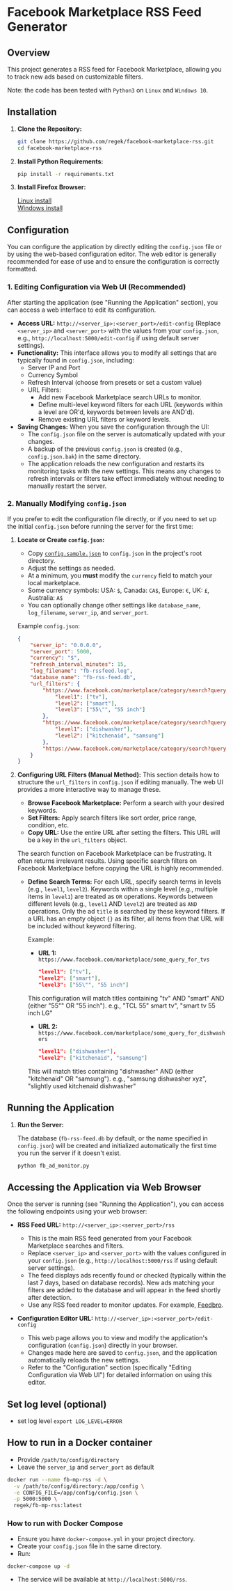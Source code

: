 # Facebook Marketplace RSS Feed Generator

## Overview

This project generates a RSS feed for Facebook Marketplace, allowing you to track new ads based on customizable filters.  

Note: the code has been tested with `Python3` on `Linux` and `Windows 10`.

## Installation

1. **Clone the Repository:**

   ```bash
   git clone https://github.com/regek/facebook-marketplace-rss.git
   cd facebook-marketplace-rss
   ```

2. **Install Python Requirements:**

   ```bash
   pip install -r requirements.txt
   ```
3. **Install Firefox Browser:**

    [Linux install](https://support.mozilla.org/en-US/kb/install-firefox-linux)  
    [Windows install](https://support.mozilla.org/en-US/kb/how-install-firefox-windows)

## Configuration

You can configure the application by directly editing the `config.json` file or by using the web-based configuration editor. The web editor is generally recommended for ease of use and to ensure the configuration is correctly formatted.

### 1. Editing Configuration via Web UI (Recommended)

After starting the application (see "Running the Application" section), you can access a web interface to edit its configuration.

-   **Access URL:** `http://<server_ip>:<server_port>/edit-config`
    (Replace `<server_ip>` and `<server_port>` with the values from your `config.json`, e.g., `http://localhost:5000/edit-config` if using default server settings).
-   **Functionality:** This interface allows you to modify all settings that are typically found in `config.json`, including:
    -   Server IP and Port
    -   Currency Symbol
    -   Refresh Interval (choose from presets or set a custom value)
    -   URL Filters:
        -   Add new Facebook Marketplace search URLs to monitor.
        -   Define multi-level keyword filters for each URL (keywords within a level are OR'd, keywords between levels are AND'd).
        -   Remove existing URL filters or keyword levels.
-   **Saving Changes:** When you save the configuration through the UI:
    -   The `config.json` file on the server is automatically updated with your changes.
    -   A backup of the previous `config.json` is created (e.g., `config.json.bak`) in the same directory.
    -   The application reloads the new configuration and restarts its monitoring tasks with the new settings. This means any changes to refresh intervals or filters take effect immediately without needing to manually restart the server.

### 2. Manually Modifying `config.json`

If you prefer to edit the configuration file directly, or if you need to set up the initial `config.json` before running the server for the first time:

1.  **Locate or Create `config.json`:**
    -   Copy [`config.sample.json`](config.sample.json:1) to `config.json` in the project's root directory.
    -   Adjust the settings as needed.
    -   At a minimum, you **must** modify the `currency` field to match your local marketplace.
    -   Some currency symbols: USA: `$`, Canada: `CA$`, Europe: `€`, UK: `£`, Australia: `A$`
    -   You can optionally change other settings like `database_name`, `log_filename`, `server_ip`, and `server_port`.

    Example `config.json`:

    ```json
    {
        "server_ip": "0.0.0.0",
        "server_port": 5000,
        "currency": "$",
        "refresh_interval_minutes": 15,
        "log_filename": "fb-rssfeed.log",
        "database_name": "fb-rss-feed.db",
        "url_filters": {
            "https://www.facebook.com/marketplace/category/search?query=smart%20tv&exact=false": {
                "level1": ["tv"],
                "level2": ["smart"],
                "level3": ["55\"", "55 inch"]
            },
            "https://www.facebook.com/marketplace/category/search?query=dishwasher&exact=false": {
                "level1": ["dishwasher"],
                "level2": ["kitchenaid", "samsung"]
            },
            "https://www.facebook.com/marketplace/category/search?query=free%20stuff&exact=false": {}
        }
    }
    ```

2.  **Configuring URL Filters (Manual Method):**
    This section details how to structure the `url_filters` in `config.json` if editing manually. The web UI provides a more interactive way to manage these.

    -   **Browse Facebook Marketplace:** Perform a search with your desired keywords.
    -   **Set Filters:** Apply search filters like sort order, price range, condition, etc.
    -   **Copy URL:** Use the entire URL after setting the filters. This URL will be a key in the `url_filters` object.

    The search function on Facebook Marketplace can be frustrating. It often returns irrelevant results. Using specific search filters on Facebook Marketplace before copying the URL is highly recommended.

    -   **Define Search Terms:** For each URL, specify search terms in levels (e.g., `level1`, `level2`).
        Keywords within a single level (e.g., multiple items in `level1`) are treated as `OR` operations.
        Keywords between different levels (e.g., `level1` AND `level2`) are treated as `AND` operations.
        Only the ad `title` is searched by these keyword filters.
        If a URL has an empty object `{}` as its filter, all items from that URL will be included without keyword filtering.

        Example:
        -   **URL 1:** `https://www.facebook.com/marketplace/some_query_for_tvs`
            ```json
            "level1": ["tv"],
            "level2": ["smart"],
            "level3": ["55\"", "55 inch"]
            ```
          This configuration will match titles containing "tv" AND "smart" AND (either "55\"" OR "55 inch").
          e.g., "TCL 55\" smart tv", "smart tv 55 inch LG"

        -   **URL 2:** `https://www.facebook.com/marketplace/some_query_for_dishwashers`
            ```json
            "level1": ["dishwasher"],
            "level2": ["kitchenaid", "samsung"]
            ```
          This will match titles containing "dishwasher" AND (either "kitchenaid" OR "samsung").
          e.g., "samsung dishwasher xyz", "slightly used kitchenaid dishwasher"

## Running the Application

1. **Run the Server:**

   The database (`fb-rss-feed.db` by default, or the name specified in `config.json`) will be created and initialized automatically the first time you run the server if it doesn't exist.

   ```bash
   python fb_ad_monitor.py
   ```

## Accessing the Application via Web Browser

Once the server is running (see "Running the Application"), you can access the following endpoints using your web browser:

-   **RSS Feed URL:** `http://<server_ip>:<server_port>/rss`
    -   This is the main RSS feed generated from your Facebook Marketplace searches and filters.
    -   Replace `<server_ip>` and `<server_port>` with the values configured in your `config.json` (e.g., `http://localhost:5000/rss` if using default server settings).
    -   The feed displays ads recently found or checked (typically within the last 7 days, based on database records). New ads matching your filters are added to the database and will appear in the feed shortly after detection.
    -   Use any RSS feed reader to monitor updates. For example, [Feedbro](https://nodetics.com/feedbro/).

-   **Configuration Editor URL:** `http://<server_ip>:<server_port>/edit-config`
    -   This web page allows you to view and modify the application's configuration (`config.json`) directly in your browser.
    -   Changes made here are saved to `config.json`, and the application automatically reloads the new settings.
    -   Refer to the "Configuration" section (specifically "Editing Configuration via Web UI") for detailed information on using this editor.

## Set log level (optional)
- set log level `export LOG_LEVEL=ERROR`

## How to run in a Docker container
- Provide `/path/to/config/directory`
- Leave the `server_ip` and `server_port` as default
```bash
docker run --name fb-mp-rss -d \
  -v /path/to/config/directory:/app/config \
  -e CONFIG_FILE=/app/config/config.json \
  -p 5000:5000 \
  regek/fb-mp-rss:latest
```

### How to run with Docker Compose
- Ensure you have `docker-compose.yml` in your project directory.
- Create your `config.json` file in the same directory.
- Run:
 ```bash
 docker-compose up -d
 ```
- The service will be available at `http://localhost:5000/rss`.
